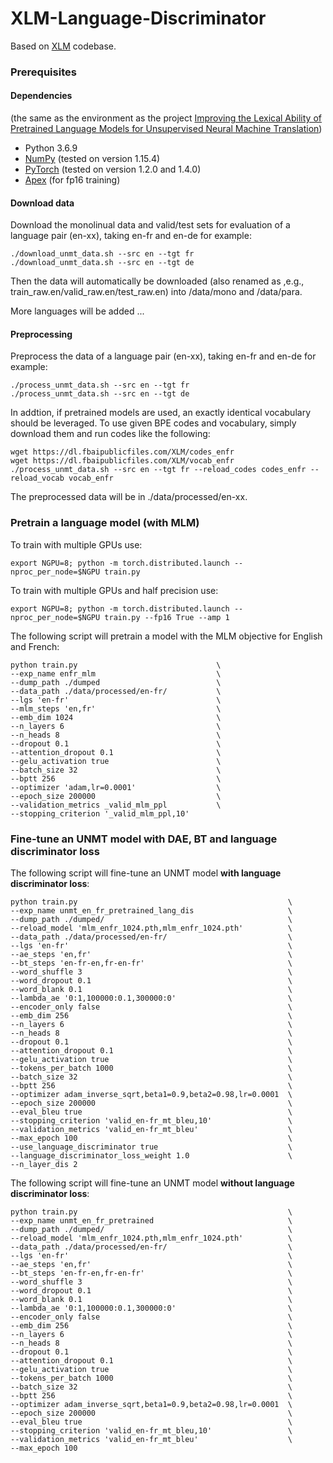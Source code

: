 # XLM-Language-Discriminator

Based on [XLM](https://github.com/facebookresearch/XLM) codebase.

### Prerequisites 

#### Dependencies
(the same as the environment as the project [Improving the Lexical Ability of Pretrained Language Models for Unsupervised Neural Machine Translation](https://github.com/alexandra-chron/lexical_xlm_relm))

- Python 3.6.9
- [NumPy](http://www.numpy.org/) (tested on version 1.15.4)
- [PyTorch](http://pytorch.org/) (tested on version 1.2.0 and 1.4.0)
- [Apex](https://github.com/NVIDIA/apex#quick-start) (for fp16 training)

#### Download data 

Download the monolinual data and valid/test sets for evaluation of a language pair (en-xx), taking en-fr and en-de for example:
```
./download_unmt_data.sh --src en --tgt fr
./download_unmt_data.sh --src en --tgt de
```
Then the data will automatically be downloaded (also renamed as ,e.g., train_raw.en/valid_raw.en/test_raw.en) into /data/mono and /data/para.

More languages will be added ...


#### Preprocessing

Preprocess the data of a language pair (en-xx), taking en-fr and en-de for example:
```
./process_unmt_data.sh --src en --tgt fr
./process_unmt_data.sh --src en --tgt de
```
In addtion, if pretrained models are used, an exactly identical vocabulary should be leveraged. To use given BPE codes and vocabulary, simply download them and run codes like the following:
```
wget https://dl.fbaipublicfiles.com/XLM/codes_enfr
wget https://dl.fbaipublicfiles.com/XLM/vocab_enfr
./process_unmt_data.sh --src en --tgt fr --reload_codes codes_enfr --reload_vocab vocab_enfr
```

The preprocessed data will be in ./data/processed/en-xx.

### Pretrain a language model (with MLM)

To train with multiple GPUs use:
```
export NGPU=8; python -m torch.distributed.launch --nproc_per_node=$NGPU train.py
```

To train with multiple GPUs and half precision use:
```
export NGPU=8; python -m torch.distributed.launch --nproc_per_node=$NGPU train.py --fp16 True --amp 1 
```

The following script will pretrain a model with the MLM objective for English and French:
```
python train.py                               \
--exp_name enfr_mlm                           \
--dump_path ./dumped                          \
--data_path ./data/processed/en-fr/           \ 
--lgs 'en-fr'                                 \
--mlm_steps 'en,fr'                           \
--emb_dim 1024                                \
--n_layers 6                                  \
--n_heads 8                                   \
--dropout 0.1                                 \
--attention_dropout 0.1                       \  
--gelu_activation true                        \
--batch_size 32                               \
--bptt 256                                    \
--optimizer 'adam,lr=0.0001'                  \ 
--epoch_size 200000                           \
--validation_metrics _valid_mlm_ppl           \ 
--stopping_criterion '_valid_mlm_ppl,10'      
```
### Fine-tune an UNMT model with DAE, BT and language discriminator loss

The following script will fine-tune an UNMT model **with language discriminator loss**:
```
python train.py                                               \
--exp_name unmt_en_fr_pretrained_lang_dis                     \
--dump_path ./dumped/                                         \
--reload_model 'mlm_enfr_1024.pth,mlm_enfr_1024.pth'          \
--data_path ./data/processed/en-fr/                           \
--lgs 'en-fr'                                                 \
--ae_steps 'en,fr'                                            \
--bt_steps 'en-fr-en,fr-en-fr'                                \
--word_shuffle 3                                              \
--word_dropout 0.1                                            \
--word_blank 0.1                                              \
--lambda_ae '0:1,100000:0.1,300000:0'                         \
--encoder_only false                                          \
--emb_dim 256                                                 \
--n_layers 6                                                  \
--n_heads 8                                                   \
--dropout 0.1                                                 \
--attention_dropout 0.1                                       \
--gelu_activation true                                        \
--tokens_per_batch 1000                                       \
--batch_size 32                                               \
--bptt 256                                                    \
--optimizer adam_inverse_sqrt,beta1=0.9,beta2=0.98,lr=0.0001  \
--epoch_size 200000                                           \
--eval_bleu true                                              \
--stopping_criterion 'valid_en-fr_mt_bleu,10'                 \
--validation_metrics 'valid_en-fr_mt_bleu'                    \
--max_epoch 100                                               \
--use_language_discriminator true                             \
--language_discriminator_loss_weight 1.0                      \
--n_layer_dis 2
```


The following script will fine-tune an UNMT model **without language discriminator loss**:
```
python train.py                                               \
--exp_name unmt_en_fr_pretrained                              \
--dump_path ./dumped/                                         \
--reload_model 'mlm_enfr_1024.pth,mlm_enfr_1024.pth'          \
--data_path ./data/processed/en-fr/                           \
--lgs 'en-fr'                                                 \
--ae_steps 'en,fr'                                            \
--bt_steps 'en-fr-en,fr-en-fr'                                \
--word_shuffle 3                                              \
--word_dropout 0.1                                            \
--word_blank 0.1                                              \
--lambda_ae '0:1,100000:0.1,300000:0'                         \
--encoder_only false                                          \
--emb_dim 256                                                 \
--n_layers 6                                                  \
--n_heads 8                                                   \
--dropout 0.1                                                 \
--attention_dropout 0.1                                       \
--gelu_activation true                                        \
--tokens_per_batch 1000                                       \
--batch_size 32                                               \
--bptt 256                                                    \
--optimizer adam_inverse_sqrt,beta1=0.9,beta2=0.98,lr=0.0001  \
--epoch_size 200000                                           \
--eval_bleu true                                              \
--stopping_criterion 'valid_en-fr_mt_bleu,10'                 \
--validation_metrics 'valid_en-fr_mt_bleu'                    \
--max_epoch 100                                               
```
